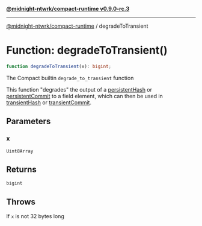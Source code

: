 [**@midnight-ntwrk/compact-runtime v0.9.0-rc.3**](../README.md)

***

[@midnight-ntwrk/compact-runtime](../globals.md) / degradeToTransient

# Function: degradeToTransient()

```ts
function degradeToTransient(x): bigint;
```

The Compact builtin `degrade_to_transient` function

This function "degrades" the output of a [persistentHash](persistentHash.md) or
[persistentCommit](persistentCommit.md) to a field element, which can then be used in
[transientHash](transientHash.md) or [transientCommit](transientCommit.md).

## Parameters

### x

`Uint8Array`

## Returns

`bigint`

## Throws

If `x` is not 32 bytes long
